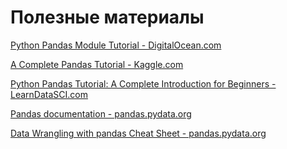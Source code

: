 # Полезные материалы

[Python Pandas Module Tutorial - DigitalOcean.com](https://www.digitalocean.com/community/tutorials/python-pandas-module-tutorial)

[A Complete Pandas Tutorial - Kaggle.com](https://www.kaggle.com/code/rajmehra03/a-complete-pandas-tutorial)

[Python Pandas Tutorial: A Complete Introduction for Beginners - LearnDataSCI.com](https://www.learndatasci.com/tutorials/python-pandas-tutorial-complete-introduction-for-beginners/)

[Pandas documentation - pandas.pydata.org](https://pandas.pydata.org/docs/index.html)

[Data Wrangling with pandas Cheat Sheet - pandas.pydata.org](https://pandas.pydata.org/Pandas_Cheat_Sheet.pdf)

[]()

[]()